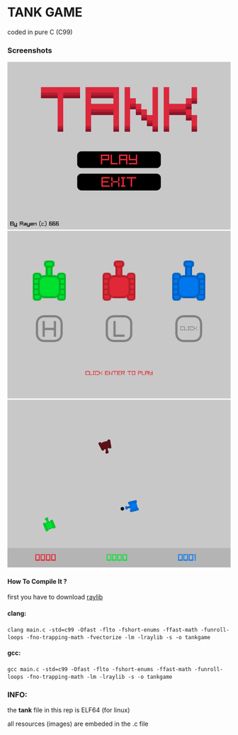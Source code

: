 # TANK GAME
coded in pure C (C99)

### Screenshots
![](screenshots/ss1.png)
![](screenshots/ss2.png)
![](screenshots/ss3.png)

#### How To Compile It ?

first you have to download [raylib](https://github.com/raysan5/raylib/releases/tag/5.0)

#### clang:

```clang main.c -std=c99 -Ofast -flto -fshort-enums -ffast-math -funroll-loops -fno-trapping-math -fvectorize -lm -lraylib -s -o tankgame```

#### gcc:

```gcc main.c -std=c99 -Ofast -flto -fshort-enums -ffast-math -funroll-loops -fno-trapping-math -lm -lraylib -s -o tankgame```

### INFO:

the **tank** file in this rep is ELF64 (for linux)

all resources (images) are embeded in the .c file
